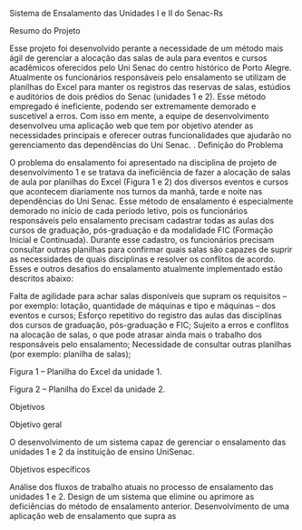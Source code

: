 Sistema de Ensalamento das Unidades I e II do Senac-Rs


Resumo do Projeto

Esse projeto foi desenvolvido perante a necessidade de um método mais ágil de gerenciar a alocação das salas de aula para eventos e cursos acadêmicos oferecidos pelo Uni Senac do centro histórico de Porto Alegre. Atualmente os funcionários responsáveis pelo ensalamento se utilizam de planilhas do Excel para manter os registros das reservas de salas, estúdios e auditórios de dois prédios do Senac (unidades 1 e 2). Esse método empregado é ineficiente, podendo ser extremamente demorado e suscetível a erros. Com isso em mente, a equipe de desenvolvimento desenvolveu uma aplicação web que tem por objetivo atender as necessidades principais e oferecer outras funcionalidades que ajudarão no gerenciamento das dependências do Uni Senac.
.
Definição do Problema

O problema do ensalamento foi apresentado na disciplina de projeto de desenvolvimento 1 e se tratava da ineficiência de fazer a alocação de salas de aula por planilhas do Excel (Figura 1 e 2) dos diversos eventos e cursos que acontecem diariamente nos turnos da manhã, tarde e noite nas dependências do Uni Senac. Esse método de ensalamento é especialmente demorado no início de cada período letivo, pois os funcionários responsáveis pelo ensalamento precisam cadastrar todas as aulas dos cursos de graduação, pós-graduação e da modalidade FIC (Formação Inicial e Continuada). Durante esse cadastro, os funcionários precisam consultar outras planilhas para confirmar quais salas são capazes de suprir as necessidades de quais disciplinas e resolver os conflitos de acordo. Esses e outros desafios do ensalamento atualmente implementado estão descritos abaixo:


Falta de agilidade para achar salas disponíveis que supram os requisitos – por exemplo:  lotação, quantidade de máquinas e tipo e máquinas – dos eventos e cursos;
Esforço repetitivo do registro das aulas das disciplinas dos cursos de graduação, pós-graduação e FIC;
Sujeito a erros e conflitos na alocação de salas, o que pode atrasar ainda mais o trabalho dos responsáveis pelo ensalamento;
Necessidade de consultar outras planilhas (por exemplo: planilha de salas);




Figura 1 – Planilha do Excel da unidade 1.



Figura 2 – Planilha do Excel da unidade 2.



Objetivos

Objetivo geral

O desenvolvimento de um sistema capaz de gerenciar o ensalamento das unidades 1 e 2 da instituição de ensino UniSenac.

Objetivos específicos

Análise dos fluxos de trabalho atuais no processo de ensalamento das unidades 1 e 2.
Design de um sistema que elimine ou aprimore as deficiências do método de ensalamento anterior.
Desenvolvimento de uma aplicação web de ensalamento que supra as
